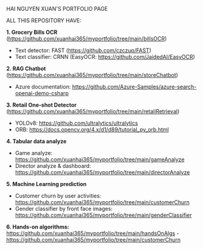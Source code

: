 HAI NGUYEN XUAN'S PORTFOLIO PAGE

ALL THIS REPOSITORY HAVE:

**1. Grocery Bills OCR** (https://github.com/xuanhai365/myportfolio/tree/main/billsOCR)
   - Text detector: FAST (https://github.com/czczup/FAST)
   - Text classifier: CRNN (EasyOCR: https://github.com/JaidedAI/EasyOCR)
     
**2. RAG Chatbot** (https://github.com/xuanhai365/myportfolio/tree/main/storeChatbot)
   - Azure documentation: https://github.com/Azure-Samples/azure-search-openai-demo-csharp
     
**3. Retail One-shot Detector** (https://github.com/xuanhai365/myportfolio/tree/main/retailRetrieval)
   - YOLOv8: https://github.com/ultralytics/ultralytics
   - ORB: https://docs.opencv.org/4.x/d1/d89/tutorial_py_orb.html
     
**4. Tabular data analyze**
   - Game analyze: https://github.com/xuanhai365/myportfolio/tree/main/gameAnalyze
   - Director analyze & dashboard: https://github.com/xuanhai365/myportfolio/tree/main/directorAnalyze
     
**5. Machine Learning prediction**
   - Customer churn by user activities: https://github.com/xuanhai365/myportfolio/tree/main/customerChurn
   - Gender classifier by front face images: https://github.com/xuanhai365/myportfolio/tree/main/genderClassifier
     
**6. Hands-on algorithms:** https://github.com/xuanhai365/myportfolio/tree/main/handsOnAlgs - https://github.com/xuanhai365/myportfolio/tree/main/customerChurn
